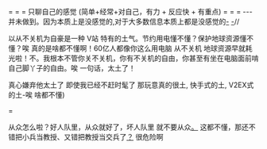 
= = = 只聊自己的感觉 (简单+经常+对自己，有力 + 反应快 + 有重点) = = = --- 并未做到。因为本质上是没感觉的,对于大多数信息本质上都是没感觉的[-](http://www.ifanr.com) [-](https://github.com/7900ms/000nottheater_deserted_systemlibrary/blob/master/supplementary/term-躲避后-侦探游记.md)//

以从不关机为自豪是一种 V站 特有的土气。节约用电懂不懂？保护地球资源懂不懂？唉 真的是啥都不懂啊！60亿人都像你这么用电脑 从不关机 地球资源早就耗光啦！不。我根本不管你关不关机，你有不关机的自由，你甚至有坐在电脑面前啃自己脚丫子的自由。唉 一句话，太土了！

真心嫌弃他太土了 即使我已经不赶时髦了 那玩意真的很土, 快手式的土, V2EX式的土-唉 啥都不懂)

=

从众怎么啦？好人队里，从众就好了，坏人队里 就不要从众[。](https://www.v2ex.com/notes/28139#杜兰特) 这都不懂，那还不错把小兵当教授、又错把教授当交兵了[？](https://github.com/7900ms/000nottheater_deserted_systemlibrary/blob/master/supplementary/chain-何以融入何处融入.md) 很危险啊

